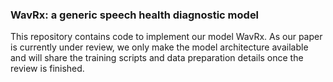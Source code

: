 ### WavRx: a generic speech health diagnostic model

This repository contains code to implement our model WavRx. As our paper is currently under review, we only make the model architecture available and will share the training scripts and data preparation details once the review is finished.

